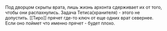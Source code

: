 
Под дворцом скрыты врата, лишь жизнь архонта сдерживает их от того, чтобы они распахнулись. Задача Тетиса(хранителя) - этого не допустить. 
[[Тиро]] прячет где-то ключ от еще одних врат севернее. Если оно поймет что именно прячет - будет плохо.